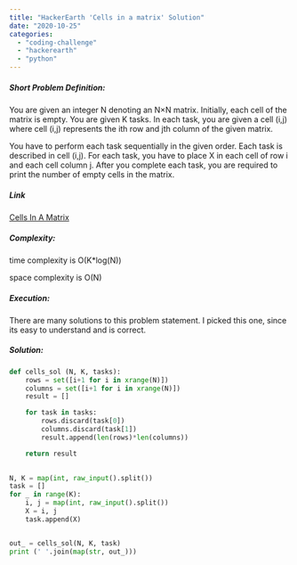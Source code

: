 ```yaml
---
title: "HackerEarth 'Cells in a matrix' Solution"
date: "2020-10-25"
categories: 
  - "coding-challenge"
  - "hackerearth"
  - "python"
---
```


##### Short Problem Definition:

You are given an integer N denoting an N×N matrix. Initially, each cell of the matrix is empty. You are given K tasks. In each task, you are given a cell (i,j) where cell (i,j) represents the ith row and jth column of the given matrix.

You have to perform each task sequentially in the given order. Each task is described in cell (i,j). For each task, you have to place X in each cell of row i and each cell column j. After you complete each task, you are required to print the number of empty cells in the matrix.  

##### Link

[Cells In A Matrix](https://www.hackerearth.com/practice/data-structures/hash-tables/basics-of-hash-tables/practice-problems/algorithm/easy-23-6031def9/description/)

##### Complexity:

time complexity is O(K\*log(N))

space complexity is O(N)

##### Execution:

There are many solutions to this problem statement. I picked this one, since its easy to understand and is correct.

##### Solution:

```python
def cells_sol (N, K, tasks):
    rows = set([i+1 for i in xrange(N)])
    columns = set([i+1 for i in xrange(N)])
    result = []

    for task in tasks:
        rows.discard(task[0])
        columns.discard(task[1])
        result.append(len(rows)*len(columns))

    return result
    

N, K = map(int, raw_input().split())
task = []
for _ in range(K):
    i, j = map(int, raw_input().split())
    X = i, j
    task.append(X)


out_ = cells_sol(N, K, task)
print (' '.join(map(str, out_)))
```
